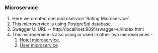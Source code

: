 ### Microservice

1. Here we created one microservice 'Rating Microservice'.
2. This microservice is using PostgreSql database.
3. Swagger UI URL -- http://localhost:9091/swagger-ui/index.html
4. This microservice is also using or used in other two microservices -
    1. [Hotel microservice](https://github.com/ayushdgupta/SpringBoot3-Hotel-Microservice).
    2. [User microservice](https://github.com/ayushdgupta/SpringBoot3-User-Microservice/tree/master). 
